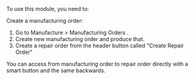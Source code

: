 To use this module, you need to:

Create a manufacturing order:

1.  Go to Manufacture \> Manufacturing Orders .
2.  Create new manufacturing order and produce that.
3.  Create a repair order from the header button called "Create Repair
    Order"

You can access from manufacturing order to repair order directly with a
smart button and the same backwards.
